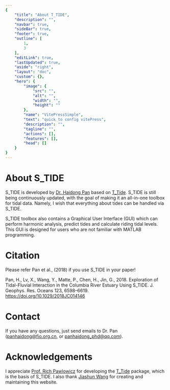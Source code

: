 ```yaml
---
{
    "title": "About T_TIDE",
    "description": "",
    "navbar": true,
    "sideBar": true,
    "footer": true,
    "outline": [
        1,
        3
    ],
    "editLink": true,
    "lastUpdated": true,
    "aside": "right",
    "layout": "doc",
    "custom": {},
    "hero": {
        "image": {
            "src": "",
            "alt": "",
            "width": "",
            "height": ""
        },
        "name": "VitePressSimple",
        "text": "quick to config vitePress",
        "description": "",
        "tagline": "",
        "actions": [],
        "features": [],
        "head": []
    }
}
---
```


# About S_TIDE

S\_TIDE is developed by [Dr. Haidong Pan](https://www.researchgate.net/profile/Haidong-Pan) based on [T\_Tide](https://www-old.eoas.ubc.ca/~rich/). S\_TIDE is still being continuously updated, with the goal of making it an all-in-one toolbox for tidal data. Namely, I wish that everything about tides can be handled via S\_TIDE. 

S\_TIDE toolbox also contains a Graphical User Interface (GUI) which can perform harmonic analysis, predict tides and calculate riding tidal levels. This GUI is designed for users who are not familiar with MATLAB programming. 

# Citation
Please refer Pan et al., (2018) if you use S\_TIDE in your paper! 

Pan, H., Lv, X., Wang, Y., Matte, P., Chen, H., Jin, G., 2018. Exploration of Tidal-Fluvial Interaction in the Columbia River Estuary Using S_TIDE. J. Geophys. Res. Oceans 123, 6598–6619. https://doi.org/10.1029/2018JC014146

# Contact
If you have any questions, just send emails to Dr. Pan ([panhaidong@fio.org.cn](mailto:panhaidong@fio.org.cn), or [panhaidong_phd@qq.com](mailto:panhaidong_phd@qq.com)).

# Acknowledgements

I appreciate [Prof. Rich Pawlowicz](https://www.eoas.ubc.ca/people/richpawlowicz) for developing the [T\_Tide](https://www-old.eoas.ubc.ca/~rich/) package, which is the basis of S\_TIDE. I also thank [Jiashun Wang](https://jia-shun.wang) for creating and maintaining this website.
